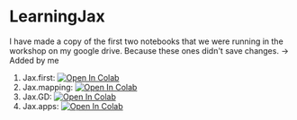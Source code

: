# LearningJax

I have made a copy of the first two notebooks that we were running in the workshop on my google drive. Because these ones didn't save changes. -> Added by me

1. Jax.first: <a href="https://colab.research.google.com/github/rahuldave/LearningJax/blob/main/Jax_first.ipynb" target="_parent"><img src="https://colab.research.google.com/assets/colab-badge.svg" alt="Open In Colab"/></a>
2. Jax.mapping: <a href="https://colab.research.google.com/github/rahuldave/LearningJax/blob/main/Jax_mapping.ipynb" target="_parent"><img data-canonical-src="https://colab.research.google.com/assets/colab-badge.svg" alt="Open In Colab" src="https://camo.githubusercontent.com/84f0493939e0c4de4e6dbe113251b4bfb5353e57134ffd9fcab6b8714514d4d1/68747470733a2f2f636f6c61622e72657365617263682e676f6f676c652e636f6d2f6173736574732f636f6c61622d62616467652e737667"></a>
3. Jax.GD: <a href="https://colab.research.google.com/github/rahuldave/LearningJax/blob/main/Jax_GD.ipynb" target="_parent"><img src="https://colab.research.google.com/assets/colab-badge.svg" alt="Open In Colab"/></a>
4. Jax.apps: <a href="https://colab.research.google.com/github/rahuldave/LearningJax/blob/main/Jax_apps.ipynb" target="_parent"><img src="https://colab.research.google.com/assets/colab-badge.svg" alt="Open In Colab"/></a>
